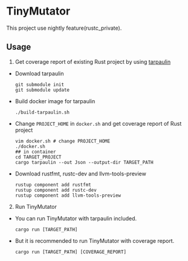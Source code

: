 # TinyMutator

This project use nightly feature(rustc_private).

## Usage

1. Get coverage report of existing Rust project by using [tarpaulin](https://github.com/xd009642/tarpaulin)
  - Download tarpaulin

    ```
    git submodule init
    git submodule update
    ```

  - Build docker image for tarpaulin

    ```
    ./build-tarpaulin.sh
    ```

  - Change `PROJECT_HOME` in `docker.sh` and get coverage report of Rust project

    ```
    vim docker.sh # change PROJECT_HOME
    ./docker.sh
    ## in container
    cd TARGET_PROJECT
    cargo tarpaulin --out Json --output-dir TARGET_PATH
    ```
  
  - Download rustfmt, rustc-dev and llvm-tools-preview

    ```
    rustup component add rustfmt
    rustup component add rustc-dev
    rustup component add llvm-tools-preview
    ```
  
2. Run TinyMutator
  - You can run TinyMutator with tarpaulin included.
  
    ```
    cargo run [TARGET_PATH]
    ```

  - But it is recommended to run TinyMutator with coverage report.

    ```
    cargo run [TARGET_PATH] [COVERAGE_REPORT]
    ```